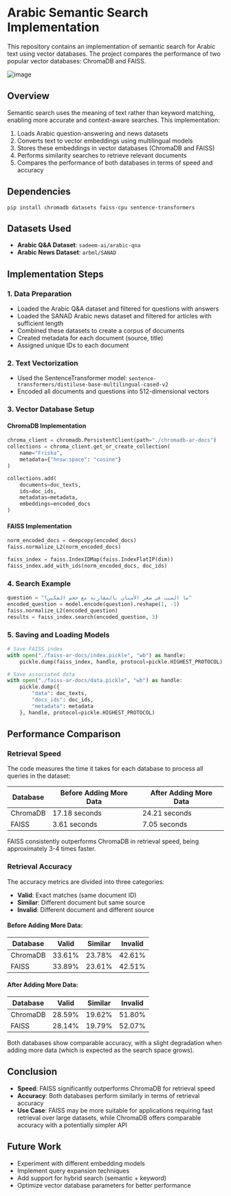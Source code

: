 # Arabic Semantic Search Implementation

This repository contains an implementation of semantic search for Arabic text using vector databases. The project compares the performance of two popular vector databases: ChromaDB and FAISS.

![image](https://github.com/user-attachments/assets/0ecd91d0-7eef-45db-8e1e-18422e4ede6e)


## Overview

Semantic search uses the meaning of text rather than keyword matching, enabling more accurate and context-aware searches. This implementation:

1. Loads Arabic question-answering and news datasets
2. Converts text to vector embeddings using multilingual models
3. Stores these embeddings in vector databases (ChromaDB and FAISS)
4. Performs similarity searches to retrieve relevant documents
5. Compares the performance of both databases in terms of speed and accuracy

## Dependencies

```
pip install chromadb datasets faiss-cpu sentence-transformers
```

## Datasets Used

- **Arabic Q&A Dataset**: `sadeem-ai/arabic-qna`
- **Arabic News Dataset**: `arbml/SANAD`

## Implementation Steps

### 1. Data Preparation

- Loaded the Arabic Q&A dataset and filtered for questions with answers
- Loaded the SANAD Arabic news dataset and filtered for articles with sufficient length
- Combined these datasets to create a corpus of documents
- Created metadata for each document (source, title)
- Assigned unique IDs to each document

### 2. Text Vectorization

- Used the SentenceTransformer model: `sentence-transformers/distiluse-base-multilingual-cased-v2`
- Encoded all documents and questions into 512-dimensional vectors

### 3. Vector Database Setup

#### ChromaDB Implementation
```python
chroma_client = chromadb.PersistentClient(path="./chromadb-ar-docs")
collections = chroma_client.get_or_create_collection(
    name="Friska",
    metadata={"hnsw:space": "cosine"}
)

collections.add(
    documents=doc_texts,
    ids=doc_ids,
    metadatas=metadata,
    embeddings=encoded_docs
)
```

#### FAISS Implementation
```python
norm_encoded_docs = deepcopy(encoded_docs)
faiss.normalize_L2(norm_encoded_docs)

faiss_index = faiss.IndexIDMap(faiss.IndexFlatIP(dim))
faiss_index.add_with_ids(norm_encoded_docs, doc_ids)
```

### 4. Search Example

```python
question = "ما السبب في صغر الأسنان بالمقارنة مع حجم الفكين؟"
encoded_question = model.encode(question).reshape(1, -1)
faiss.normalize_L2(encoded_question)
results = faiss_index.search(encoded_question, 3)
```

### 5. Saving and Loading Models

```python
# Save FAISS index
with open("./faiss-ar-docs/index.pickle", "wb") as handle:
    pickle.dump(faiss_index, handle, protocol=pickle.HIGHEST_PROTOCOL)

# Save associated data
with open("./faiss-ar-docs/data.pickle", "wb") as handle:
    pickle.dump({
        "data": doc_texts,
        "docs_ids": doc_ids,
        "metadata": metadata
    }, handle, protocol=pickle.HIGHEST_PROTOCOL)
```

## Performance Comparison

### Retrieval Speed

The code measures the time it takes for each database to process all queries in the dataset:

| Database | Before Adding More Data | After Adding More Data |
|----------|-------------------------|------------------------|
| ChromaDB | 17.18 seconds           | 24.21 seconds          |
| FAISS    | 3.61 seconds            | 7.05 seconds           |

FAISS consistently outperforms ChromaDB in retrieval speed, being approximately 3-4 times faster.

### Retrieval Accuracy

The accuracy metrics are divided into three categories:
- **Valid**: Exact matches (same document ID)
- **Similar**: Different document but same source
- **Invalid**: Different document and different source

#### Before Adding More Data:

| Database | Valid     | Similar   | Invalid   |
|----------|-----------|-----------|-----------|
| ChromaDB | 33.61%    | 23.78%    | 42.61%    |
| FAISS    | 33.89%    | 23.61%    | 42.51%    |

#### After Adding More Data:

| Database | Valid     | Similar   | Invalid   |
|----------|-----------|-----------|-----------|
| ChromaDB | 28.59%    | 19.62%    | 51.80%    |
| FAISS    | 28.14%    | 19.79%    | 52.07%    |

Both databases show comparable accuracy, with a slight degradation when adding more data (which is expected as the search space grows).

## Conclusion

- **Speed**: FAISS significantly outperforms ChromaDB for retrieval speed
- **Accuracy**: Both databases perform similarly in terms of retrieval accuracy
- **Use Case**: FAISS may be more suitable for applications requiring fast retrieval over large datasets, while ChromaDB offers comparable accuracy with a potentially simpler API

## Future Work

- Experiment with different embedding models
- Implement query expansion techniques
- Add support for hybrid search (semantic + keyword)
- Optimize vector database parameters for better performance
